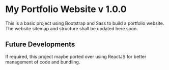 # My Portfolio Website v 1.0.0

This is a basic project using Bootstrap and Sass to build a portfolio website.
The website sitemap and structure shall be updated here soon.

## Future Developments
If required, this project maybe ported over using ReactJS for better management of code and bundling.

